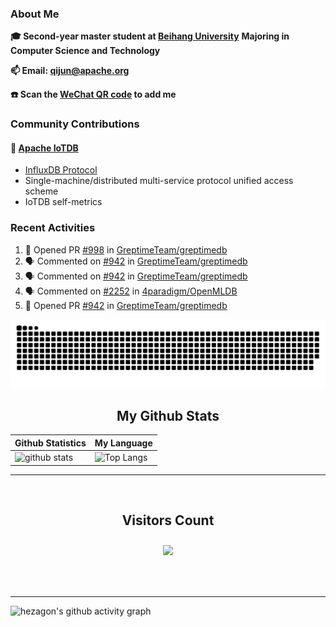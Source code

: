### About Me

**🎓 Second-year master student at [Beihang University](https://www.buaa.edu.cn/)** **Majoring in Computer Science and Technology**

**📫 Email: qijun@apache.org**

**☎️ Scan the [WeChat QR code](https://github.com/jun0315/jun0315/issues/1) to add me**

### Community Contributions

#### 🚀 [Apache IoTDB](https://github.com/apache/iotdb/pulls?q=+is%3Apr+author%3Ajun0315)

- [InfluxDB Protocol](https://iotdb.apache.org/zh/UserGuide/Master/API/InfluxDB-Protocol.html)
- Single-machine/distributed multi-service protocol unified access scheme
- IoTDB self-metrics


### Recent Activities
<!--START_SECTION:activity-->
1. 💪 Opened PR [#998](https://github.com/GreptimeTeam/greptimedb/pull/998) in [GreptimeTeam/greptimedb](https://github.com/GreptimeTeam/greptimedb)
2. 🗣 Commented on [#942](https://github.com/GreptimeTeam/greptimedb/issues/942) in [GreptimeTeam/greptimedb](https://github.com/GreptimeTeam/greptimedb)
3. 🗣 Commented on [#942](https://github.com/GreptimeTeam/greptimedb/issues/942) in [GreptimeTeam/greptimedb](https://github.com/GreptimeTeam/greptimedb)
4. 🗣 Commented on [#2252](https://github.com/4paradigm/OpenMLDB/issues/2252) in [4paradigm/OpenMLDB](https://github.com/4paradigm/OpenMLDB)
5. 💪 Opened PR [#942](https://github.com/GreptimeTeam/greptimedb/pull/942) in [GreptimeTeam/greptimedb](https://github.com/GreptimeTeam/greptimedb)
<!--END_SECTION:activity-->

![github contribution grid snake animation](https://raw.githubusercontent.com/jun0315/jun0315/output/github-contribution-grid-snake.svg)

<!-- START NEW SECTION -->
<p align="center">
 <h2 align="center">My Github Stats</h2>

| Github Statistics                                                                                           | My Language                                                                                                                 |
| ----------------------------------------------------------------------------------------------------------- | --------------------------------------------------------------------------------------------------------------------------- |
| ![github stats](https://github-readme-stats.vercel.app/api?username=jun0315&theme=dark&show_icons=true) | ![Top Langs](https://github-readme-stats.vercel.app/api/top-langs/?username=jun0315&hide=TeX&layout=compact&theme=dark) |

<hr>

<div align="center">
<br><h2 align="centre"><b>Visitors Count</b></p>  
<p align="center"><img align="center" src="https://profile-counter.glitch.me/{jun0315}/count.svg" /></p> 
<br></div>

<hr>

![hezagon's github activity graph](https://activity-graph.herokuapp.com/graph?username=jun0315&theme=react-dark)

